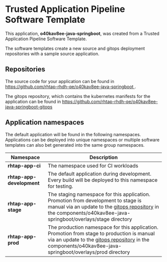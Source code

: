 # Trusted Application Pipeline Software Template

This application, **o40kav8ee-java-springboot**, was created from a Trusted Application Pipeline Software Template.

The software templates create a new source and gitops deployment repositories with a sample source application. 

## Repositories

The source code for your application can be found in [https://github.com/rhtap-rhdh-qe/o40kav8ee-java-springboot ](https://github.com/rhtap-rhdh-qe/o40kav8ee-java-springboot ).
 
The gitops repository, which contains the kubernetes manifests for the application can be found in 
[https://github.com/rhtap-rhdh-qe/o40kav8ee-java-springboot-gitops ](https://github.com/rhtap-rhdh-qe/o40kav8ee-java-springboot-gitops ) 

## Application namespaces 

The default application will be found in the following namespaces. Applications can be deployed into unique namespaces or multiple software templates can also bet generated into the same group namespaces.  

|  Namespace   |  Description   |  
| -------- | -------- |
| **rhtap-app-ci** | The namespace used for CI workloads |
| **rhtap-app-development** | The default application during development. Every build will be deployed to this namespace for testing. |
| **rhtap-app-stage** | The staging namespace for this application. Promotion from development to stage is manual via an update to the [gitops repository](https://github.com/rhtap-rhdh-qe/o40kav8ee-java-springboot-gitops ) in the components/o40kav8ee-java-springboot/overlays/stage directory |
| **rhtap-app-prod** | The production namespace for this application. Promotion from stage to production is manual via an update to the [gitops repository](https://github.com/rhtap-rhdh-qe/o40kav8ee-java-springboot-gitops ) in the components/o40kav8ee-java-springboot/overlays/prod directory |